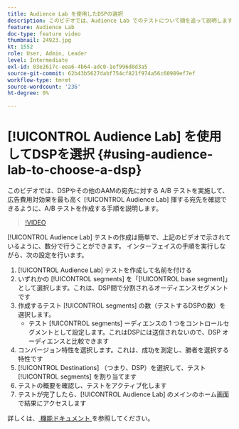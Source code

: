 ```yaml
---
title: Audience Lab を使用したDSPの選択
description: このビデオでは、Audience Lab でのテストについて順を追って説明します。これにより、DSPやその他のAAMの宛先に対する A/B テストを実行して、広告費用対効果を最も高くする宛先を確認できます。
feature: Audience Lab
doc-type: feature video
thumbnail: 24923.jpg
kt: 1552
role: User, Admin, Leader
level: Intermediate
exl-id: 03e2617c-eea6-4b64-adc0-1ef996d8d3a5
source-git-commit: 62b43b5627dabf754cf821f974a56c60989ef7ef
workflow-type: tm+mt
source-wordcount: '236'
ht-degree: 0%

---
```


# [!UICONTROL Audience Lab] を使用してDSPを選択 {#using-audience-lab-to-choose-a-dsp}

このビデオでは、DSPやその他のAAMの宛先に対する A/B テストを実施して、広告費用対効果を最も高く [!UICONTROL Audience Lab] 揮する宛先を確認できるように、A/B テストを作成する手順を説明します。

>[!VIDEO](https://video.tv.adobe.com/v/328258/?quality=12&captions=jpn)

[!UICONTROL Audience Lab] テストの作成は簡単で、上記のビデオで示されているように、数分で行うことができます。 インターフェイスの手順を実行しながら、次の設定を行います。

1. [!UICONTROL Audience Lab] テストを作成して名前を付ける
1. いずれかの [!UICONTROL segments] を「[!UICONTROL base segment]」として選択します。これは、DSP間で分割されるオーディエンスセグメントです
1. 作成するテスト [!UICONTROL segments] の数（テストするDSPの数）を選択します。
   * テスト [!UICONTROL segments] ーディエンスの 1 つをコントロールセグメントとして設定します。これはDSPには送信されないので、DSP オーディエンスと比較できます
1. コンバージョン特性を選択します。これは、成功を測定し、勝者を選択する特性です
1. [!UICONTROL Destinations] （つまり、DSP）を選択して、テスト [!UICONTROL segments] を割り当てます
1. テストの概要を確認し、テストをアクティブ化します
1. テストが完了したら、[!UICONTROL Audience Lab] のメインのホーム画面で結果にアクセスします

詳しくは、[ 機能ドキュメント ](https://experienceleague.adobe.com/docs/audience-manager/user-guide/features/audience-lab/audience-lab.html?lang=ja) を参照してください。
